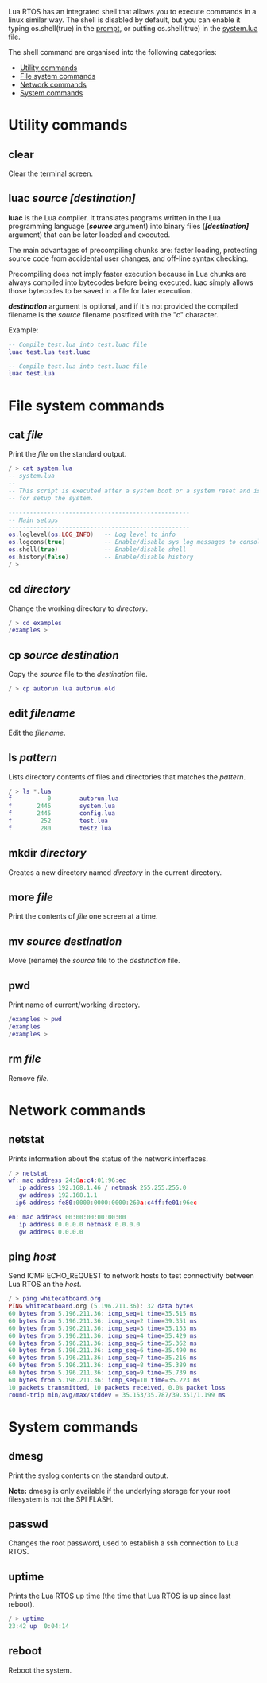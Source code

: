 Lua RTOS has an integrated shell that allows you to execute commands in a linux similar way. The shell is disabled by default, but you can enable it typing os.shell(true) in the [prompt](https://github.com/whitecatboard/Lua-RTOS-ESP32/wiki/The-Lua-prompt), or putting os.shell(true) in the [system.lua](https://github.com/whitecatboard/Lua-RTOS-ESP32/wiki/Startup-scripts) file.

The shell command are organised into the following categories:

* [Utility commands](https://github.com/whitecatboard/Lua-RTOS-ESP32/wiki/The-shell#utility-commands)
* [File system commands](https://github.com/whitecatboard/Lua-RTOS-ESP32/wiki/The-shell#file-system-commands)
* [Network commands](https://github.com/whitecatboard/Lua-RTOS-ESP32/wiki/The-shell#network-commands)
* [System commands](https://github.com/whitecatboard/Lua-RTOS-ESP32/wiki/The-shell#system-commands)

# Utility commands

## clear

Clear the terminal screen.

## luac _source_ _[destination]_

**luac** is the Lua compiler. It translates programs written in the Lua programming language (**_source_** argument) into binary files (**_[destination]_** argument) that can be later loaded and executed.

The main advantages of precompiling chunks are: faster loading, protecting source code from accidental user changes, and off-line syntax checking.

Precompiling does not imply faster execution because in Lua chunks are always compiled into bytecodes before being executed. luac simply allows those bytecodes to be saved in a file for later execution.

**_destination_** argument is optional, and if it's not provided the compiled filename is the _source_ filename postfixed with the "c" character.

Example:

```lua
-- Compile test.lua into test.luac file
luac test.lua test.luac

-- Compile test.lua into test.luac file
luac test.lua
```

# File system commands

## cat _file_

Print the _file_ on the standard output.

```lua
/ > cat system.lua
-- system.lua
--
-- This script is executed after a system boot or a system reset and is intended
-- for setup the system.

---------------------------------------------------
-- Main setups
---------------------------------------------------
os.loglevel(os.LOG_INFO)   -- Log level to info
os.logcons(true)           -- Enable/disable sys log messages to console
os.shell(true)             -- Enable/disable shell
os.history(false)          -- Enable/disable history
/ > 
```

## cd _directory_

Change the working directory to _directory_.

```lua
/ > cd examples
/examples > 
````

## cp _source_ _destination_

Copy the _source_ file to the _destination_ file.

```lua
/ > cp autorun.lua autorun.old
```

## edit _filename_

Edit the _filename_.

## ls _pattern_

Lists directory contents of files and directories that matches the _pattern_.

```lua
/ > ls *.lua
f	       0		autorun.lua
f	    2446		system.lua
f	    2445		config.lua
f	     252		test.lua
f	     280		test2.lua
```

## mkdir _directory_

Creates a new directory named _directory_ in the current directory.

## more _file_

Print the contents of _file_ one screen at a time.
	
## mv _source_ _destination_

Move (rename) the _source_ file to the _destination_ file.

## pwd

Print name of current/working directory.

```lua
/examples > pwd
/examples	
/examples > 
```

## rm _file_

Remove _file_.

# Network commands

## netstat

Prints information about the status of the network interfaces.

```lua
/ > netstat
wf: mac address 24:0a:c4:01:96:ec
   ip address 192.168.1.46 / netmask 255.255.255.0
   gw address 192.168.1.1
  ip6 address fe80:0000:0000:0000:260a:c4ff:fe01:96ec

en: mac address 00:00:00:00:00:00
   ip address 0.0.0.0 netmask 0.0.0.0
   gw address 0.0.0.0
```

## ping _host_

Send ICMP ECHO_REQUEST to network hosts to test connectivity between Lua RTOS an the _host_.

```lua
/ > ping whitecatboard.org
PING whitecatboard.org (5.196.211.36): 32 data bytes
60 bytes from 5.196.211.36: icmp_seq=1 time=35.515 ms
60 bytes from 5.196.211.36: icmp_seq=2 time=39.351 ms
60 bytes from 5.196.211.36: icmp_seq=3 time=35.153 ms
60 bytes from 5.196.211.36: icmp_seq=4 time=35.429 ms
60 bytes from 5.196.211.36: icmp_seq=5 time=35.362 ms
60 bytes from 5.196.211.36: icmp_seq=6 time=35.490 ms
60 bytes from 5.196.211.36: icmp_seq=7 time=35.216 ms
60 bytes from 5.196.211.36: icmp_seq=8 time=35.389 ms
60 bytes from 5.196.211.36: icmp_seq=9 time=35.739 ms
60 bytes from 5.196.211.36: icmp_seq=10 time=35.223 ms
10 packets transmitted, 10 packets received, 0.0% packet loss
round-trip min/avg/max/stddev = 35.153/35.787/39.351/1.199 ms
```

# System commands

## dmesg

Print the syslog contents on the standard output.

**Note:** dmesg is only available if the underlying storage for your root filesystem is not the SPI FLASH.

## passwd

Changes the root password, used to establish a ssh connection to Lua RTOS.

## uptime

Prints the Lua RTOS up time (the time that Lua RTOS is up since last reboot).

```lua
/ > uptime
23:42 up  0:04:14
```

## reboot

Reboot the system.
